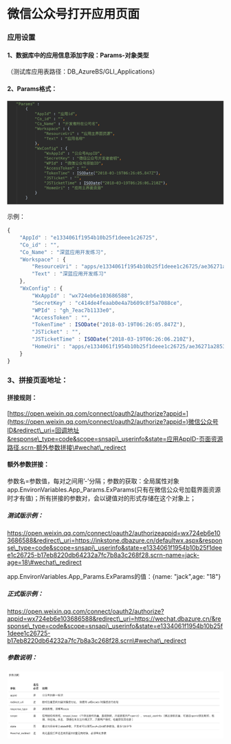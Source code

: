 # 微信公众号打开应用页面

### 应用设置

#### 1、数据库中的应用信息添加字段：Params-对象类型

（测试库应用表路径：DB\_AzureBS/GLI\_Applications）

#### 2、Params格式：

![](/assets/params.png)

示例：

```js
{
    "AppId" : "e1334061f1954b10b25f1deee1c26725",
    "Co_id" : "",
    "Co_Name" : "深蓝应用开发练习",
    "Workspace" : {
        "ResourceUri" : "apps/e1334061f1954b10b25f1deee1c26725/ae36271a285345f59b1c31acee53c26e.scrn",
        "Text" : "深蓝应用开发练习"
    },
    "WxConfig" : {
        "WxAppId" : "wx724eb6e103686588",
        "SecretKey" : "c414de4feaab0e4a7b609c8f5a7088ce",
        "WPId" : "gh_7eac7b1133e0",
        "AccessToken" : "",
        "TokenTime" : ISODate("2018-03-19T06:26:05.847Z"),
        "JSTicket" : "",
        "JSTicketTime" : ISODate("2018-03-19T06:26:06.210Z"),
        "HomeUri" : "apps/e1334061f1954b10b25f1deee1c26725/ae36271a285345f59b1c31acee53c26e.scrn"
    }
}
```

### 3、拼接页面地址：

#### 拼接规则：

[https://open.weixin.qq.com/connect/oauth2/authorize?appid=](https://open.weixin.qq.com/connect/oauth2/authorize?appid=)微信公众号ID&redirect\_uri=回调地址&response\_type=code&scope=snsapi\_userinfo&state=应用AppID-页面资源路径.scrn-额外参数拼接\#wechat\_redirect

#### 额外参数拼接：

参数名=参数值，每对之间用’-’分隔；参数的获取：全局属性对象app.EnvironVariables.App\_Params.ExParams\(只有在微信公众号加载界面资源时才有值\)；所有拼接的参数对，会以键值对的形式存储在这个对象上；

##### 测试版示例：

https://open.weixin.qq.com/connect/oauth2/authorizeappid=wx724eb6e103686588&redirect\_uri=https://inkstone.dbazure.cn/defaultwx.aspx&response\_type=code&scope=snsapi\_userinfo&state=e1334061f1954b10b25f1deee1c26725-b17eb8220db64232a7fc7b8a3c268f28.scrn-name=jack-age=18\#wechat\_redirect

app.EnvironVariables.App\_Params.ExParams的值：{name: "jack",age: "18"}

##### 正式版示例：

https://open.weixin.qq.com/connect/oauth2/authorize?appid=wx724eb6e103686588&redirect\_uri=https://wechat.dbazure.cn/&response\_type=code&scope=snsapi\_userinfo&state=e1334061f1954b10b25f1deee1c26725-b17eb8220db64232a7fc7b8a3c268f28.scrn\#wechat\_redirect

##### 参数说明：

![](/assets/parameter02.png)



